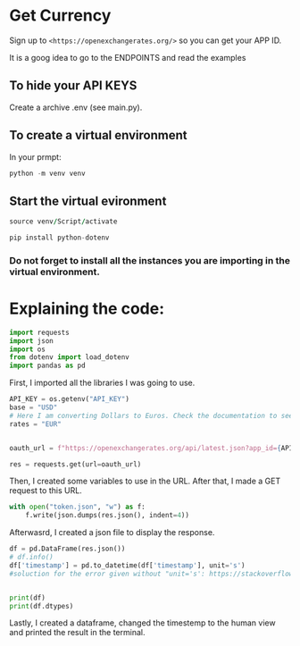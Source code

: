 # Get Currency

Sign up to `<https://openexchangerates.org/>` so you can get your APP ID.

It is a goog idea to go to the ENDPOINTS and read the examples

## To hide your API KEYS

Create a archive .env (see main.py).

## To create a virtual environment
In your prmpt:

```python
python -m venv venv
```
## Start the virtual evironment

```for windows
source venv/Script/activate
```

```python
pip install python-dotenv
```

### Do not forget to install all the instances you are importing in the virtual environment.

# Explaining the code:
```python
import requests
import json
import os
from dotenv import load_dotenv
import pandas as pd
```
First, I imported all the libraries I was going to use. 

```python
API_KEY = os.getenv("API_KEY")
base = "USD"
# Here I am converting Dollars to Euros. Check the documentation to see what kind of rates you would need.
rates = "EUR"


oauth_url = f"https://openexchangerates.org/api/latest.json?app_id={API_KEY}&base={base}&&symbols={rates}"

res = requests.get(url=oauth_url)
```
Then, I created some variables to use in the URL. After that, I made a GET request to this URL.

```python
with open("token.json", "w") as f:
    f.write(json.dumps(res.json(), indent=4))

```
Afterwasrd, I created a json file to display the response.

```python
df = pd.DataFrame(res.json())
# df.info()
df['timestamp'] = pd.to_datetime(df['timestamp'], unit='s')
#soluction for the error given without "unit='s': https://stackoverflow.com/questions/51587468/datetime-defaulting-to-1970-in-pandas"


print(df)
print(df.dtypes)
```

Lastly, I created a dataframe, changed the timestemp to the human view and printed the result in the terminal.

